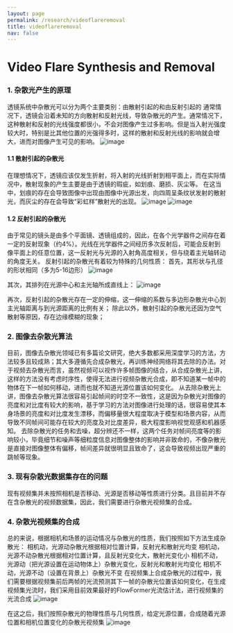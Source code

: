 ```yaml
---
layout: page
permalink: /research/videoflareremoval
title: videoflareremoval
nav: false
---
```

# Video Flare Synthesis and Removal

### 1. 杂散光产生的原理
透镜系统中杂散光可以分为两个主要类别：由散射引起的和由反射引起的
通常情况下，透镜会沿着未知的方向散射和反射光线，导致杂散光的产生。通常情况下，这种散射和反射的光线强度都很小，不会对图像产生过多影响。但是当入射光强度较大时，特别是比其他位置的光强得多时，这样的散射和反射光线的影响就会增大，进而对图像产生可见的影响。
![image](https://github.com/TianwenZhou/ownwebsite/assets/100060410/7e37197f-ff0c-4c12-a014-d504e18b602a)

#### 1.1 散射引起的杂散光
在理想情况下，透镜应该仅发生折射，将入射的光线折射到相平面上，而在实际情况中，散射现象的产生主要是由于透镜的瑕疵，如划痕、磨损、灰尘等。
在这当中，划痕的存在会导致图像中出现由图像中光源出发，向四周呈条纹状发射的散射光，而灰尘的存在会导致“彩虹样”散射光的出现。
![image](https://github.com/TianwenZhou/ownwebsite/assets/100060410/79cc1415-faee-48dc-85e7-ad1de40c8b68)
![image](https://github.com/TianwenZhou/ownwebsite/assets/100060410/614e7a2c-6bca-4af4-a3a2-43d7e40afde4)


#### 1.2 反射引起的杂散光
由于常见的镜头是由多个平面镜、透镜组成的，因此，在各个光学器件之间存在着一定的反射现象（约4%）。光线在光学器件之间经历多次反射后，可能会反射到像平面上的任意位置，这一反射光与光源的入射角高度相关，但与绕着主光轴转动的角度无关。
反射引起的杂散光有着较为特殊的几何性质：
首先，其形状与孔径的形状相同（多为5-16边形）
![image](https://github.com/TianwenZhou/ownwebsite/assets/100060410/dd0efb1a-d1f3-41d2-b2aa-ba614175989b)

其次，其排列在光源中心和主光轴所成直线上：
![image](https://github.com/TianwenZhou/ownwebsite/assets/100060410/d1b9dd2d-05f4-4c24-97e4-7e44e38e1456)

再次，反射引起的杂散光存在一定的伸缩，这一伸缩的系数与多边形杂散光中心到主光轴距离与到光源距离的比例有关；
除此以外，散射引起的杂散光还因为空气散射等原因，存在边缘模糊的现象；
### 2. 图像去杂散光算法
目前，图像去杂散光领域已有多篇论文研究，绝大多数都采用深度学习的方法，方法较多且较成熟；其大多遵循先合成杂散光，再训练神经网络将其去除的办法。对于视频去杂散光而言，虽然视频可以视作许多帧图像的结合，从合成杂散光上讲，这样的方法没有考虑时序性，使得无法进行视频杂散光合成，即不知道某一帧中的物体在下一帧如何移动，进而也就不知道光源位置该如何变化。
从去除杂散光上讲，图像去杂散光算法很容易引起帧间的时空不一致性，这是因为杂散光对图像的亮度和对比度有较大的影响，基于学习的方法对图像进行处理的话，很容易使其本身场景的亮度和对比度发生漂移，而偏移量很大程度取决于模型和场景内容，从而导致不同帧间可能存在较大的亮度及对比度差异，极大程度影响视觉观感和机器感知。
去除杂散光的任务和去噪，超分辨还不一样，这两个任务对帧间亮度等的影响较小，毕竟细节和噪声等细粒度信息对图像整体的影响并非致命的，不像杂散光是直接对图像整体有偏移，帧间差异就很明显且致命了，这会导致视频出现严重的跳帧等现象。
### 3. 现有杂散光数据集存在的问题
现有视频集并未按照相机是否移动、光源是否移动等性质进行分类。且目前并不存在含杂散光的视频数据集，因此，我们需要进行杂散光视频集的合成。
### 4. 杂散光视频集的合成
总的来说，根据相机和场景的运动情况与杂散光的性质，我们按照如下方法生成杂散光：
相机动，光源动杂散光根据相对位置计算，反射光和散射光均变
相机动，光源不动杂散光根据相对位置计算，且反射光变化大，散射光变化小
相机不动，光源动（把光源设置在运动物体上）杂散光变化，反射光和散射光均变化
相机不动，光源不动（设置在背景上）杂散光不变
在视频集上合成杂散光的过程中，我们需要根据视频集前后两帧的光流预测其下一帧的杂散光位置该如何变化，在生成视频集光流时，我们采用目前效果最好的FlowFormer光流估计法，进行视频集的光流合成
![image](https://github.com/TianwenZhou/ownwebsite/assets/100060410/b1d27d47-2683-4896-b850-7dc4d71aa10d)

在这之后，我们按照杂散光的物理性质与几何性质，给定光源位置，合成随着光源位置和相机位置变化的杂散光视频集
![image](https://github.com/TianwenZhou/ownwebsite/assets/100060410/85c1a2b7-bcaf-4319-b1b9-a7227f3982d4)

